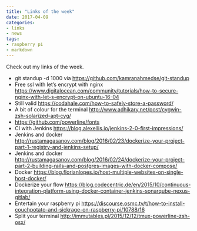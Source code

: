 ```yaml
---
title: "Links of the week"
date: 2017-04-09
categories:
- links
- news
tags:
- raspberry pi
- markdown
---
```


Check out my links of the week.
<!--more-->

* git standup -d 1000 via https://github.com/kamranahmedse/git-standup
* Free ssl with let’s encrypt with nginx
 https://www.digitalocean.com/community/tutorials/how-to-secure-nginx-with-let-s-encrypt-on-ubuntu-16-04
* Still valid https://codahale.com/how-to-safely-store-a-password/
* A bit of colour for the terminal http://www.adhikary.net/post/cygwin-zsh-solarized-apt-cyg/
* https://github.com/powerline/fonts
* CI with Jenkins https://blog.alexellis.io/jenkins-2-0-first-impressions/
* Jenkins and docker http://rustamagasanov.com/blog/2016/02/23/dockerize-your-project-part-1-registry-and-jenkins-setup/
* Jenkins and docker http://rustamagasanov.com/blog/2016/02/24/dockerize-your-project-part-2-building-rails-and-postgres-images-with-docker-compose/
* Docker https://blog.florianlopes.io/host-multiple-websites-on-single-host-docker/
* Dockerize your flow https://blog.codecentric.de/en/2015/10/continuous-integration-platform-using-docker-container-jenkins-sonarqube-nexus-gitlab/
* Entertain your raspberry pi https://discourse.osmc.tv/t/how-to-install-couchpotato-and-sickrage-on-raspberry-pi/10788/16
* Split your terminal http://immutables.pl/2015/12/12/tmux-powerline-zsh-osx/

